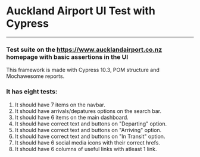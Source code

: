 # Auckland Airport UI Test with Cypress
***
### Test suite on the https://www.aucklandairport.co.nz homepage with basic assertions in the UI

This framework is made with Cypress 10.3, POM structure and Mochawesome reports.

### It has eight tests:

1. It should have 7 items on the navbar.
2. It should have arrivals/depatures options on the search bar.
3. It should have 6 items on the main dashboard.
4. It should have correct text and buttons on "Departing" option.
5. It should have correct text and buttons on "Arriving" option.
6. It should have correct text and buttons on "In Transit" option.
7. It should have 6 social media icons with their correct hrefs.
8. It should have 6 columns of useful links with atleast 1 link.

